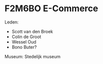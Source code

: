 # F2M6BO E-Commerce

Leden:

- Scott van den Broek
- Colin de Groot
- Wessel Oud
- Bono Buter?

Museum: Stedelijk museum